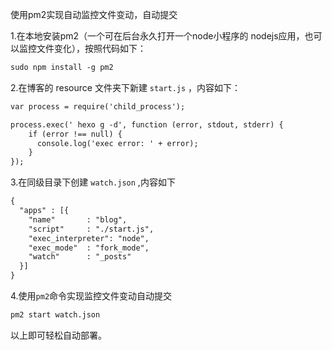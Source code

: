 使用pm2实现自动监控文件变动，自动提交

1.在本地安装pm2（一个可在后台永久打开一个node小程序的 nodejs应用，也可以监控文件变化），按照代码如下：

```html
sudo npm install -g pm2
```

2.在博客的 resource 文件夹下新建 `start.js` ，内容如下：

```html
var process = require('child_process');

process.exec(' hexo g -d', function (error, stdout, stderr) {
    if (error !== null) {
      console.log('exec error: ' + error);
    }
});
```
3.在同级目录下创建 `watch.json` ,内容如下

```html
{
  "apps" : [{
    "name"       : "blog",
    "script"     : "./start.js",
    "exec_interpreter": "node",
    "exec_mode"  : "fork_mode",
    "watch"      : "_posts"
  }]
}
```

4.使用`pm2`命令实现监控文件变动自动提交

```html
pm2 start watch.json
```

以上即可轻松自动部署。